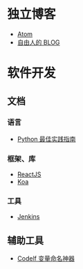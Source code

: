 <!-- TITLE: 书签 -->
<!-- SUBTITLE: 收集各种链接 -->

# 独立博客

* [Atom](https://fixatom.com)
* [自由人的 BLOG](https://ifttl.com)

# 软件开发
## 文档

### 语言

* [Python 最佳实践指南](https://pythonguidecn.readthedocs.io/zh/latest/)

### 框架、库

* [ReactJS](https://reactjs.org/docs/getting-started.html)
* [Koa](https://koajs.com)

### 工具

* [Jenkins](https://jenkins.io/doc/)


## 辅助工具

* [Codelf 变量命名神器](https://unbug.github.io/codelf/)
